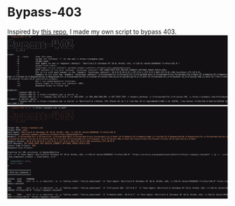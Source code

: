 # Bypass-403  
Inspired by [this repo](https://github.com/iamj0ker/bypass-403), I made my own script to bypass 403.  
![](image1.png)  
![](image2.png)  
